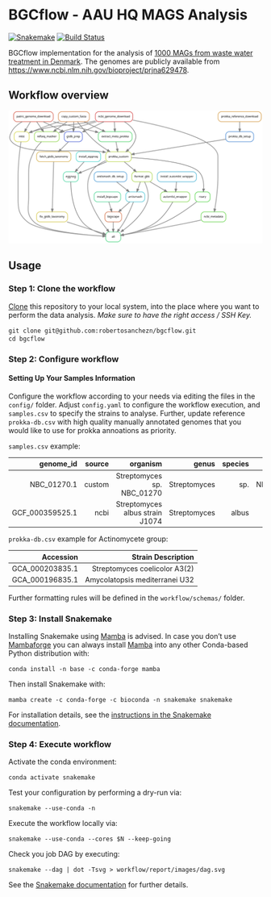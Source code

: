 # BGCflow - AAU HQ MAGS Analysis
[![Snakemake](https://img.shields.io/badge/snakemake-≥6.7.0-brightgreen.svg)](https://snakemake.bitbucket.io)
[![Build Status](https://travis-ci.org/snakemake-workflows/snakemake-bgc-analytics.svg?branch=master)](https://travis-ci.org/snakemake-workflows/snakemake-bgc-analytics)

BGCflow implementation for the analysis of [1000 MAGs from waste water treatment in Denmark](https://www.nature.com/articles/s41467-021-22203-2). The genomes are publicly available from https://www.ncbi.nlm.nih.gov/bioproject/prjna629478.

## Workflow overview
![dag](workflow/report/images/rulegraph.svg)
## Usage
### Step 1: Clone the workflow

[Clone](https://help.github.com/en/articles/cloning-a-repository) this repository to your local system, into the place where you want to perform the data analysis. _Make sure to have the right access / SSH Key._

    git clone git@github.com:robertosanchezn/bgcflow.git
    cd bgcflow

### Step 2: Configure workflow
#### Setting Up Your Samples Information
Configure the workflow according to your needs via editing the files in the `config/` folder. Adjust `config.yaml` to configure the workflow execution, and `samples.csv` to specify the strains to analyse. Further, update reference `prokka-db.csv` with high quality manually annotated genomes that you would like to use for prokka annoations as priority. 

`samples.csv` example:

| genome_id       | source | organism                        | genus        | species | strain     |
|----------------:|-------:|--------------------------------:|-------------:|--------:| ----------:|
| NBC_01270.1     | custom | Streptomyces sp. NBC_01270      | Streptomyces | sp.     | NBC001270  |
| GCF_000359525.1 | ncbi   | Streptomyces albus strain J1074 | Streptomyces | albus   | J1074      |

`prokka-db.csv` example for Actinomycete group:

| Accession       | Strain Description             |
|----------------:|-------------------------------:|
| GCA_000203835.1 | Streptomyces coelicolor A3(2)  |
| GCA_000196835.1 | Amycolatopsis mediterranei U32 |

Further formatting rules will be defined in the `workflow/schemas/` folder.

### Step 3: Install Snakemake

Installing Snakemake using [Mamba](https://github.com/mamba-org/mamba) is advised. In case you don’t use [Mambaforge](https://github.com/conda-forge/miniforge#mambaforge) you can always install [Mamba](https://github.com/mamba-org/mamba) into any other Conda-based Python distribution with:

    conda install -n base -c conda-forge mamba

Then install Snakemake with:

    mamba create -c conda-forge -c bioconda -n snakemake snakemake

For installation details, see the [instructions in the Snakemake documentation](https://snakemake.readthedocs.io/en/stable/getting_started/installation.html).

### Step 4: Execute workflow

Activate the conda environment:

    conda activate snakemake

Test your configuration by performing a dry-run via:

    snakemake --use-conda -n

Execute the workflow locally via:

    snakemake --use-conda --cores $N --keep-going

Check you job DAG by executing:

    snakemake --dag | dot -Tsvg > workflow/report/images/dag.svg

See the [Snakemake documentation](https://snakemake.readthedocs.io/en/stable/executable.html) for further details.
